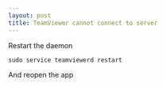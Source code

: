 ```yaml
---
layout: post
title: TeamViewer cannot connect to server
---
```

Restart the daemon

```
sudo service teamviewerd restart
```

And reopen the app
